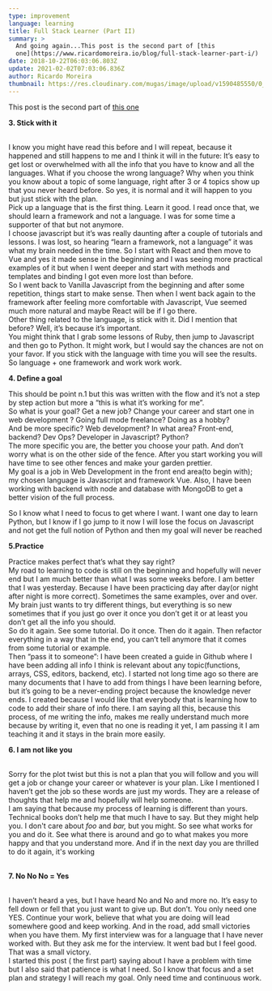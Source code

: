 ```yaml
---
type: improvement
language: learning
title: Full Stack Learner (Part II)
summary: >
  And going again...This post is the second part of [this
  one](https://www.ricardomoreira.io/blog/full-stack-learner-part-i/)
date: 2018-10-22T06:03:06.803Z
update: 2021-02-02T07:03:06.836Z
author: Ricardo Moreira
thumbnail: https://res.cloudinary.com/mugas/image/upload/v1590485550/0_O9YIgTNpJ70kHWbH_lsiwri.jpg
---
```

This post is the second part of [this one](https://www.ricardomoreira.io/blog/full-stack-learner-part-i/)

**3. Stick with it**

\
I know you might have read this before and I will repeat, because it happened and still happens to me and I think it will in the future: It’s easy to get lost or overwhelmed with all the info that you have to know and all the languages. What if you choose the wrong language? Why when you think you know about a topic of some language, right after 3 or 4 topics show up that you never heard before. So yes, it is normal and it will happen to you but just stick with the plan.\
Pick up a language that is the first thing. Learn it good. I read once that, we should learn a framework and not a language. I was for some time a supporter of that but not anymore.\
I choose javascript but it’s was really daunting after a couple of tutorials and lessons. I was lost, so hearing “learn a framework, not a language” it was what my brain needed in the time. So I start with React and then move to Vue and yes it made sense in the beginning and I was seeing more practical examples of it but when I went deeper and start with methods and templates and binding I got even more lost than before.\
So I went back to Vanilla Javascript from the beginning and after some repetition, things start to make sense. Then when I went back again to the framework after feeling more comfortable with Javascript, Vue seemed much more natural and maybe React will be if I go there.\
Other thing related to the language, is stick with it. Did I mention that before? Well, it’s because it’s important.\
You might think that I grab some lessons of Ruby, then jump to Javascript and then go to Python. It might work, but I would say the chances are not on your favor. If you stick with the language with time you will see the results.\
So language + one framework and work work work.

**4. Define a goal**

This should be point n.1 but this was written with the flow and it’s not a step by step action but more a “this is what it’s working for me”.\
So what is your goal? Get a new job? Change your career and start one in web development ? Going full mode freelance? Doing as a hobby?\
And be more specific? Web development? In what area? Front-end, backend? Dev Ops? Developer in Javascript? Python?\
The more specific you are, the better you choose your path. And don’t worry what is on the other side of the fence. After you start working you will have time to see other fences and make your garden prettier.\
My goal is a job in Web Development in the front end area(to begin with); my chosen language is Javascript and framework Vue. Also, I have been working with backend with node and database with MongoDB to get a better vision of the full process.

So I know what I need to focus to get where I want. I want one day to learn Python, but I know if I go jump to it now I will lose the focus on Javascript and not get the full notion of Python and then my goal will never be reached

**5.Practice**

Practice makes perfect that’s what they say right?\
My road to learning to code is still on the beginning and hopefully will never end but I am much better than what I was some weeks before. I am better that I was yesterday. Because I have been practicing day after day(or night after night is more correct). Sometimes the same examples, over and over. My brain just wants to try different things, but everything is so new sometimes that if you just go over it once you don’t get it or at least you don’t get all the info you should.\
So do it again. See some tutorial. Do it once. Then do it again. Then refactor everything in a way that in the end, you can’t tell anymore that it comes from some tutorial or example.\
Then “pass it to someone”: I have been created a guide in Github where I have been adding all info I think is relevant about any topic(functions, arrays, CSS, editors, backend, etc). I started not long time ago so there are many documents that I have to add from things I have been learning before, but it’s going to be a never-ending project because the knowledge never ends. I created because I would like that everybody that is learning how to code to add their share of info there. I am saying all this, because this process, of me writing the info, makes me really understand much more because by writing it, even that no one is reading it yet, I am passing it I am teaching it and it stays in the brain more easily.

**6. I am not like you**

\
Sorry for the plot twist but this is not a plan that you will follow and you will get a job or change your career or whatever is your plan. Like I mentioned I haven’t get the job so these words are just my words. They are a release of thoughts that help me and hopefully will help someone.\
I am saying that because my process of learning is different than yours. Technical books don’t help me that much I have to say. But they might help you. I don't care about *foo* and *bar,* but you might. So see what works for you and do it. See what there is around and go to what makes you more happy and that you understand more. And if in the next day you are thrilled to do it again, it's working

\
**7. No No No = Yes**

\
I haven’t heard a yes, but I have heard No and No and more no. It’s easy to fell down or fell that you just want to give up. But don’t. You only need one YES. Continue your work, believe that what you are doing will lead somewhere good and keep working. And in the road, add small victories when you have them. My first interview was for a language that I have never worked with. But they ask me for the interview. It went bad but I feel good. That was a small victory.\
I started this post ( the first part) saying about I have a problem with time but I also said that patience is what I need. So I know that focus and a set plan and strategy I will reach my goal. Only need time and continuous work.